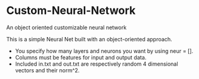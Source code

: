 # Custom-Neural-Network
An object oriented customizable neural network

This is a simple Neural Net built with an object-oriented approach.

- You specify how many layers and neurons you want by using neur = [].
- Columns must be features for input and output data.
- Included in.txt and out.txt are respectively random 4 dimensional vectors and their norm^2. 

